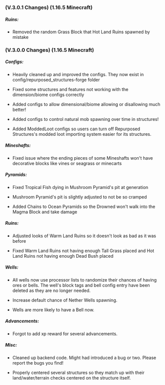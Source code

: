 ### **(V.3.0.1 Changes) (1.16.5 Minecraft)**

##### Ruins:
* Removed the random Grass Block that Hot Land Ruins spawned by mistake


### **(V.3.0.0 Changes) (1.16.5 Minecraft)**

##### Configs:
* Heavily cleaned up and improved the configs. They now exist in config/repurposed_structures-forge folder
  
* Fixed some structures and features not working with the dimension/biome configs correctly

* Added configs to allow dimensional/biome allowing or disallowing much better!

* Added configs to control natural mob spawning over time in structures!
  
* Added ModdedLoot configs so users can turn off Repurposed Structures's modded loot importing system easier for its structures.

##### Mineshafts:
* Fixed issue where the ending pieces of some Mineshafts won't have decorative blocks like vines or seagrass or minecarts

##### Pyramids:
* Fixed Tropical Fish dying in Mushroom Pyramid's pit at generation

* Mushroom Pyramid's pit is slightly adjusted to not be so cramped

* Added Chains to Ocean Pyramids so the Drowned won't walk into the Magma Block and take damage

##### Ruins:
* Adjusted looks of Warm Land Ruins so it doesn't look as bad as it was before

* Fixed Warm Land Ruins not having enough Tall Grass placed and Hot Land Ruins not having enough Dead Bush placed

##### Wells:
* All wells now use processor lists to randomize their chances of having ores or bells.
  The well's block tags and bell config entry have been deleted as they are no longer needed.

* Increase default chance of Nether Wells spawning.

* Wells are more likely to have a Bell now.

##### Advancements:
* Forgot to add xp reward for several advancements.

##### Misc:
* Cleaned up backend code. Might had introduced a bug or two. Please report the bugs you find!
  
* Properly centered several structures so they match up with their land/water/terrain checks centered on the structure itself.
